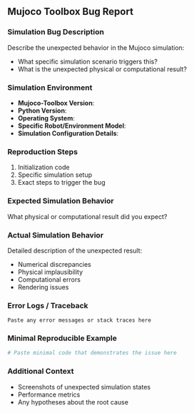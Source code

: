 ## Mujoco Toolbox Bug Report

### Simulation Bug Description
Describe the unexpected behavior in the Mujoco simulation:
- What specific simulation scenario triggers this?
- What is the unexpected physical or computational result?

### Simulation Environment
- **Mujoco-Toolbox Version**: 
- **Python Version**:
- **Operating System**:
- **Specific Robot/Environment Model**:
- **Simulation Configuration Details**:

### Reproduction Steps
1. Initialization code
2. Specific simulation setup
3. Exact steps to trigger the bug

### Expected Simulation Behavior
What physical or computational result did you expect?

### Actual Simulation Behavior
Detailed description of the unexpected result:
- Numerical discrepancies
- Physical implausibility
- Computational errors
- Rendering issues

### Error Logs / Traceback
```
Paste any error messages or stack traces here
```

### Minimal Reproducible Example
```python
# Paste minimal code that demonstrates the issue here
```

### Additional Context
- Screenshots of unexpected simulation states
- Performance metrics
- Any hypotheses about the root cause